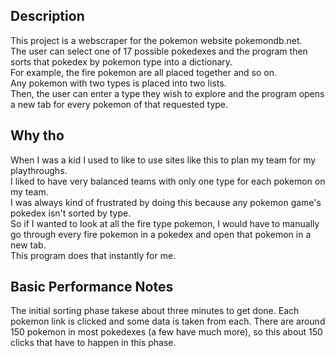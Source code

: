 Description
-----------
This project is a webscraper for the pokemon website pokemondb.net.  
The user can select one of 17 possible pokedexes and the program then sorts that pokedex by pokemon type into
a dictionary.  
For example, the fire pokemon are all placed together and so on.  
Any pokemon with two types is placed into two lists.  
Then, the user can enter a type they wish to explore and the program opens a new tab for every pokemon
 of that requested type.  


Why tho
-------
When I was a kid I used to like to use sites like this to plan my team for my playthroughs.  
I liked to have very balanced teams with only one type for each pokemon on my team.  
I was always kind of frustrated by doing this because any pokemon game's pokedex isn't sorted by type.  
So if I wanted to look at all the fire type pokemon, I would have to manually go through every fire pokemon
 in a pokedex and open that pokemon in a new tab.  
This program does that instantly for me.


Basic Performance Notes
-----------------------
The initial sorting phase takese about three minutes to get done. Each pokemon link is clicked and some data is taken 
from each. There are around 150 pokemon in most pokedexes (a few have much more), 
so this about 150 clicks that have to happen in this phase. 


